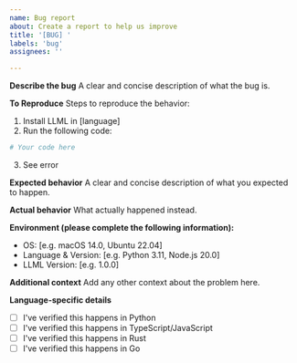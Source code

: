 ```yaml
---
name: Bug report
about: Create a report to help us improve
title: '[BUG] '
labels: 'bug'
assignees: ''

---
```


**Describe the bug**
A clear and concise description of what the bug is.

**To Reproduce**
Steps to reproduce the behavior:
1. Install LLML in [language]
2. Run the following code:
```python
# Your code here
```
3. See error

**Expected behavior**
A clear and concise description of what you expected to happen.

**Actual behavior**
What actually happened instead.

**Environment (please complete the following information):**
 - OS: [e.g. macOS 14.0, Ubuntu 22.04]
 - Language & Version: [e.g. Python 3.11, Node.js 20.0]
 - LLML Version: [e.g. 1.0.0]

**Additional context**
Add any other context about the problem here.

**Language-specific details**
- [ ] I've verified this happens in Python
- [ ] I've verified this happens in TypeScript/JavaScript
- [ ] I've verified this happens in Rust
- [ ] I've verified this happens in Go